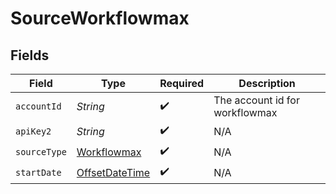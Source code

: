 # SourceWorkflowmax


## Fields

| Field                                                                                     | Type                                                                                      | Required                                                                                  | Description                                                                               |
| ----------------------------------------------------------------------------------------- | ----------------------------------------------------------------------------------------- | ----------------------------------------------------------------------------------------- | ----------------------------------------------------------------------------------------- |
| `accountId`                                                                               | *String*                                                                                  | :heavy_check_mark:                                                                        | The account id for workflowmax                                                            |
| `apiKey2`                                                                                 | *String*                                                                                  | :heavy_check_mark:                                                                        | N/A                                                                                       |
| `sourceType`                                                                              | [Workflowmax](../../models/shared/Workflowmax.md)                                         | :heavy_check_mark:                                                                        | N/A                                                                                       |
| `startDate`                                                                               | [OffsetDateTime](https://docs.oracle.com/javase/8/docs/api/java/time/OffsetDateTime.html) | :heavy_check_mark:                                                                        | N/A                                                                                       |